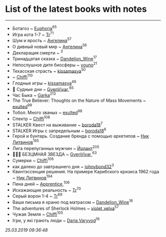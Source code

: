 # List of the latest books with notes
---

* Ботагоз ~ [Euphoria](users/106/106304994652616315178-google)<sup>65</sup>
* Игра кота 1-7 ~ [Tr](users/122/12282474-vkontakte)<sup>71</sup>
* Шум и ярость ~ [Ангелина](users/837/83788782-vkontakte)<sup>57</sup>
* О дивный новый мир ~ [Ангелина](users/837/83788782-vkontakte)<sup>56</sup>
* Декларация смерти ~ [](users/262/262062207519652-facebook)<sup>3</sup>
* Тринадцатая сказка ~ [Dandelion_Wine](users/586/58602788-vkontakte)<sup>17</sup>
* Непослушное дитя биосферы ~ [youno](users/302/302928912-vkontakte)<sup>21</sup>
* Техасская страсть ~ [kissamasya](users/684/68439978-vkontakte)<sup>50</sup>
*  ~ [Chiffi](users/105/105831994080785626680-google)<sup>110</sup>
* Глодные игры ~ [kissamasya](users/684/68439978-vkontakte)<sup>49</sup>
* 👹 Судные дни ~ [GvenVivar ](users/158/158266434925901-facebook)<sup>65</sup>
* Час Быка ~ [Garka](users/115/115753719718250012620-google)<sup>213</sup>
* The True Believer: Thoughts on the Nature of Mass Movements ~ [exulted](users/100/100599204551896265722-google)<sup>99</sup>
* Тобол. Много званых ~ [exulted](users/100/100599204551896265722-google)<sup>98</sup>
* Спектр ~ [Chiffi](users/105/105831994080785626680-google)<sup>108</sup>
* STALKER Квест на выживание ~ [boroda18](users/243/24345139-vkontakte)<sup>7</sup>
* STALKER Игры с запредельным ~ [boroda18](users/243/24345139-vkontakte)<sup>6</sup>
* Герой и бунтарь. Создание бренда с помощью архетипов ~ [Ник Литвинов](users/241/241974816-vkontakte)<sup>195</sup>
* Лига перепуганных мужчин ~ [Йолант](users/104/104690883692185089260-google)<sup>205</sup>
* 🧙🏻‍♂️ БЕЗЦМНАЯ ЗВЕЗДА ~ [GvenVivar ](users/158/158266434925901-facebook)<sup>63</sup>
* Сумерки ~ [Chiffi](users/105/105831994080785626680-google)<sup>106</sup>
* как далеко до завтрашнего дня ~ [johnybond32](users/304/304041461-yandex)<sup>3</sup>
* Квинтэссенция решения. На примере Карибского кризиса 1962 года ~ [Ник Литвинов](users/241/241974816-vkontakte)<sup>194</sup>
* Пена дней ~ [Apprentice ](users/528/52821952-vkontakte)<sup>106</sup>
* Искажающие реальность ~ [Tr](users/122/12282474-vkontakte)<sup>70</sup>
* Серый ворон 1-4 ~ [Tr](users/122/12282474-vkontakte)<sup>69</sup>
* Ваши письма я храню под матрасом ~ [Dandelion_Wine](users/586/58602788-vkontakte)<sup>16</sup>
* The adventures of Sherlock Holmes ~ [violet_velva](users/116/116961712580551399099-google)<sup>57</sup>
* Чужая Земля ~ [Chiffi](users/105/105831994080785626680-google)<sup>105</sup>
* Ігри, у які грають люди ~ [Daria Varyvod](users/829/829893410524253-facebook)<sup>19</sup>


_25.03.2019 09:36:48_
